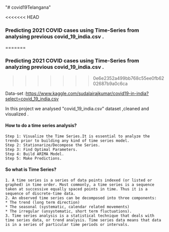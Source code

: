 "# covid19Telangana" 

<<<<<<< HEAD
### Predicting 2021 COVID cases using Time-Series from analysing previous covid_19_india.csv .
=======
### Predicting 2021 COVID cases using Time-Series from analyzing previous covid_19_india.csv .
>>>>>>> 0e6e2352a499bb768c55ee0fb6202687b9a0c6ca

Data-set :https://www.kaggle.com/sudalairajkumar/covid19-in-india?select=covid_19_india.csv

In this project we analysed "covid_19_india.csv" dataset ,cleaned and visualized .


#### How to do a time series analysis?

    Step 1: Visualize the Time Series.It is essential to analyze the trends prior to building any kind of time series model.
    Step 2: Stationarize/Decompose the Series.
    Step 3: Find Optimal Parameters.
    Step 4: Build ARIMA Model.
    Step 5: Make Predictions.



#### So what is Time Series?

    1. A time series is a series of data points indexed (or listed or graphed) in time order. Most commonly, a time series is a sequence taken at successive equally spaced points in time. Thus it is a sequence of discrete-time data.
    2. An observed time series can be decomposed into three components:
    * The trend (long term direction)
    * The seasonal (systematic, calendar related movements) 
    * The irregular (unsystematic, short term fluctuations).
    3. Time series analysis is a statistical technique that deals with time series data, or trend analysis. Time series data means that data is in a series of particular time periods or intervals.
